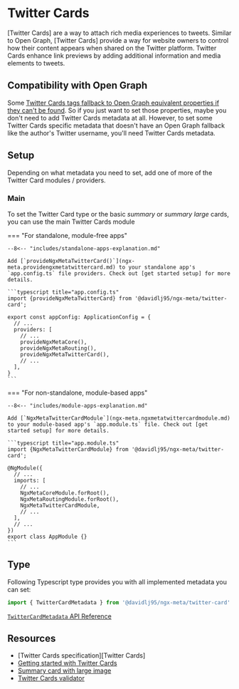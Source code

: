 # Twitter Cards

[Twitter Cards] are a way to attach rich media experiences to tweets. Similar to Open Graph, [Twitter Cards] provide a way for website owners to control how their content appears when shared on the Twitter platform. Twitter Cards enhance link previews by adding additional information and media elements to tweets.

## Compatibility with Open Graph

Some [Twitter Cards tags fallback to Open Graph equivalent properties if they can't be found](https://developer.twitter.com/en/docs/twitter-for-websites/cards/overview/markup). So if you just want to set those properties, maybe you don't need to add Twitter Cards metadata at all. However, to set some Twitter Cards specific metadata that doesn't have an Open Graph fallback like the author's Twitter username, you'll need Twitter Cards metadata.

## Setup

Depending on what metadata you need to set, add one of more of the Twitter Card modules / providers.

### Main

To set the Twitter Card type or the basic _summary_ or _summary large_ cards, you can use the main Twitter Cards module

=== "For standalone, module-free apps"

    --8<-- "includes/standalone-apps-explanation.md"

    Add [`provideNgxMetaTwitterCard()`](ngx-meta.providengxmetatwittercard.md) to your standalone app's `app.config.ts` file providers. Check out [get started setup] for more details.

    ```typescript title="app.config.ts"
    import {provideNgxMetaTwitterCard} from '@davidlj95/ngx-meta/twitter-card';

    export const appConfig: ApplicationConfig = {
      // ...
      providers: [
        // ...
        provideNgxMetaCore(),
        provideNgxMetaRouting(),
        provideNgxMetaTwitterCard(),
        // ...
      ],
    }
    ```

=== "For non-standalone, module-based apps"

    --8<-- "includes/module-apps-explanation.md"

    Add [`NgxMetaTwitterCardModule`](ngx-meta.ngxmetatwittercardmodule.md) to your module-based app's `app.module.ts` file. Check out [get started setup] for more details.

    ```typescript title="app.module.ts"
    import {NgxMetaTwitterCardModule} from '@davidlj95/ngx-meta/twitter-card';

    @NgModule({
      // ...
      imports: [
        // ...
        NgxMetaCoreModule.forRoot(),
        NgxMetaRoutingModule.forRoot(),
        NgxMetaTwitterCardModule,
        // ...
      ],
      // ...
    })
    export class AppModule {}
    ```

## Type

Following Typescript type provides you with all implemented metadata you can set:

```typescript
import { TwitterCardMetadata } from '@davidlj95/ngx-meta/twitter-card'
```

[`TwitterCardMetadata` API Reference](ngx-meta.twittercardmetadata.md)

## Resources

- [Twitter Cards specification][Twitter Cards]
- [Getting started with Twitter Cards](https://developer.twitter.com/en/docs/twitter-for-websites/cards/guides/getting-started)
- [Summary card with large image](https://developer.twitter.com/en/docs/twitter-for-websites/cards/overview/summary-card-with-large-image)
- [Twitter Cards validator](https://cards-dev.twitter.com/validator)
